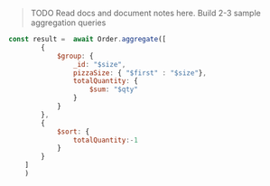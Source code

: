 > TODO Read docs and document notes here. Build 2-3 sample aggregation queries

```js
const result =  await Order.aggregate([
        {
            $group: {
                _id: "$size",
                pizzaSize: { "$first" : "$size"},
                totalQuantity: {
                    $sum: "$qty"
                }
            }
        },
        {
            $sort: {
                totalQuantity:-1
            }
        }
    ]
    )
```